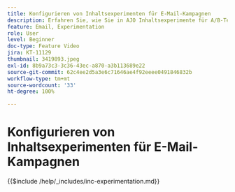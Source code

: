 ```yaml
---
title: Konfigurieren von Inhaltsexperimenten für E-Mail-Kampagnen
description: Erfahren Sie, wie Sie in AJO Inhaltsexperimente für A/B-Tests konfigurieren und E-Mail-Inhalte testen, um Ihre Geschäftsziele voranzutreiben.
feature: Email, Experimentation
role: User
level: Beginner
doc-type: Feature Video
jira: KT-11129
thumbnail: 3419893.jpeg
exl-id: 8b9a73c3-3c36-43ec-a870-a3b113689e22
source-git-commit: 62c4ee2d5a3e6c71646ae4f92eeee0491846832b
workflow-type: tm+mt
source-wordcount: '33'
ht-degree: 100%

---
```


# Konfigurieren von Inhaltsexperimenten für E-Mail-Kampagnen

{{$include /help/_includes/inc-experimentation.md}}
